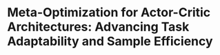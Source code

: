# Meta-Optimization for Actor-Critic Architectures: Advancing Task Adaptability and Sample Efficiency